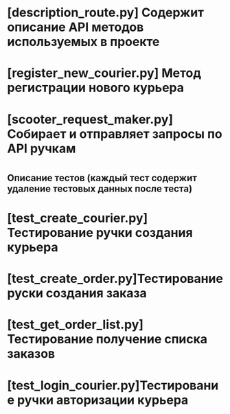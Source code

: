 # [description_route.py] Содержит описание API методов используемых в проекте
# [register_new_courier.py] Метод регистрации нового курьера
# [scooter_request_maker.py] Собирает и отправляет запросы по API ручкам
#
#
## Описание тестов (каждый тест содержит удаление тестовых данных после теста)
# [test_create_courier.py] Тестирование ручки создания курьера
# [test_create_order.py]Тестирование руски создания заказа
# [test_get_order_list.py] Тестирование получение списка заказов
# [test_login_courier.py]Тестирование ручки авторизации курьера
#
#
#
##
#
#
#
##
#
#
#
##
#
#
#
##
#
#
#
##
#
#
#
##
#
#
#
##
#
#
#
##
#
#
#
##
#
#
#
##
#
#
#
#